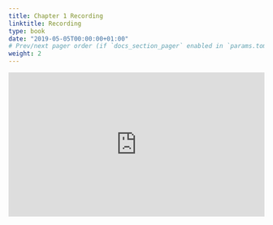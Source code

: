 ```yaml
---
title: Chapter 1 Recording
linktitle: Recording
type: book
date: "2019-05-05T00:00:00+01:00"
# Prev/next pager order (if `docs_section_pager` enabled in `params.toml`)
weight: 2
---
```


<div class="iframe-container" style="overflow: hidden; padding-top: 56.25%; position: relative;">
    	<iframe  sandbox="allow-forms allow-scripts" style="border: 0; height: 100%; left: 0; position: absolute; top: 0; width: 100%;" src="https://4cd.zoom.us/rec/share/u-ItI7PszWJIAbOd60TjYaM8QaG1X6a81SgY-6EOzx2PZxJk017wklITIfwdyYvD" frameborder="0"></iframe>
</div>

